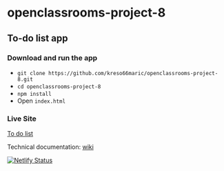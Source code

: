 # openclassrooms-project-8

## To-do list app

### Download and run the app

- `git clone https://github.com/kreso66maric/openclassrooms-project-8.git`
- `cd openclassrooms-project-8`
- `npm install`
- Open `index.html`

### Live Site
[To do list](https://todo-list-oc.netlify.com/)


Technical documentation: [wiki](https://github.com/kreso66maric/oc-project-8/wiki)


[![Netlify Status](https://api.netlify.com/api/v1/badges/ae13d0f7-5bb9-41ad-962a-156ab686fa2b/deploy-status)](https://app.netlify.com/sites/todo-list-oc/deploys)


